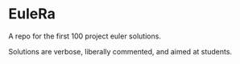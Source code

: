 # EuleRa
A repo for the first 100 project euler solutions.

Solutions are verbose, liberally commented, and aimed at students. 